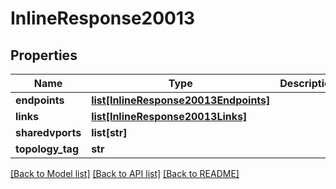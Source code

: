 # InlineResponse20013

## Properties
Name | Type | Description | Notes
------------ | ------------- | ------------- | -------------
**endpoints** | [**list[InlineResponse20013Endpoints]**](InlineResponse20013Endpoints.md) |  | [optional] 
**links** | [**list[InlineResponse20013Links]**](InlineResponse20013Links.md) |  | [optional] 
**sharedvports** | **list[str]** |  | [optional] 
**topology_tag** | **str** |  | [optional] 

[[Back to Model list]](../README.md#documentation-for-models) [[Back to API list]](../README.md#documentation-for-api-endpoints) [[Back to README]](../README.md)


